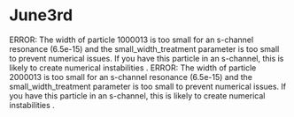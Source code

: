 # June3rd

ERROR: The width of particle 1000013 is too small for an s-channel resonance (6.5e-15) and the small_width_treatment parameter is too small to prevent numerical issues. If you have this particle in an s-channel, this is likely to create numerical instabilities . 
ERROR: The width of particle 2000013 is too small for an s-channel resonance (6.5e-15) and the small_width_treatment parameter is too small to prevent numerical issues. If you have this particle in an s-channel, this is likely to create numerical instabilities .

